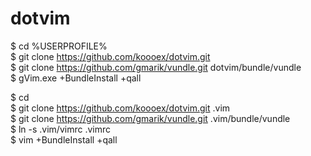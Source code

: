 dotvim
======
$ cd %USERPROFILE% <br>
$ git clone https://github.com/koooex/dotvim.git <br>
$ git clone https://github.com/gmarik/vundle.git dotvim/bundle/vundle <br>
$ gVim.exe +BundleInstall +qall <br>

$ cd <br>
$ git clone https://github.com/koooex/dotvim.git .vim <br>
$ git clone https://github.com/gmarik/vundle.git .vim/bundle/vundle <br>
$ ln -s .vim/vimrc .vimrc <br>
$ vim +BundleInstall +qall <br>
